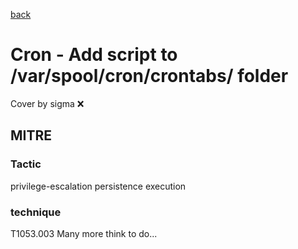 [back](../index.md)
# Cron - Add script to /var/spool/cron/crontabs/ folder
Cover by sigma :x: 
## MITRE
### Tactic
privilege-escalation
persistence
execution
### technique
T1053.003
Many more think to do...